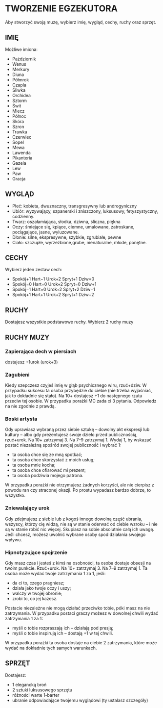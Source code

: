 # TWORZENIE EGZEKUTORA

Aby stworzyć swoją muzę, wybierz imię, wygląd, cechy, ruchy oraz sprzęt.

## IMIĘ

Możliwe imiona:

- Październik
- Wenus
- Merkury
- Diuna
- Półmrok
- Czapla
- Śliwka
- Orchidea
- Sztorm
- Świt
- Miecz
- Północ
- Skóra
- Szron
- Trawka
- Czerwiec
- Sopel
- Mewa
- Lawenda
- Pikanteria
- Gazela
- Lew
- Paw
- Gracja

## WYGLĄD

- Płeć: kobieta, dwuznaczny, transgresywny lub androgyniczny
- Ubiór: wyzywający, szpanerski i zniszczony, luksusowy, fetyszystyczny, codzienny.
- Twarz: oszałamiająca, słodka, dziwna, śliczna, piękna
- Oczy: śmiejące się, kpiące, ciemne, umalowane, zatroskane, pociągające, jasne, wyluzowane.
- Dłonie: silne, ekspresywne, szybkie, zgrubiałe, pewne
- Ciało:  szczupłe, wyrzeźbione,grube, nienaturalne, młode, ponętne.

## CECHY

Wybierz jeden zestaw cech:

- Spokój+1 Hart−1 Urok+2 Spryt+1 Dziw=0
- Spokój=0 Hart=0 Urok+2 Spryt=0 Dziw+1
- Spokój−1 Hart=0 Urok+2 Spryt+2 Dziw−1
- Spokój+1 Hart+1 Urok+2 Spryt+1 Dziw−2

## RUCHY

Dostajesz wszystkie podstawowe ruchy.
Wybierz 2 ruchy muzy

## RUCHY MUZY

### Zapierająca dech w piersiach

dostajesz +1urok (urok+3)

### Zagubieni

Kiedy szepczesz czyjeś imię w głąb psychicznego wiru, rzuć+dziw. W przypadku sukcesu ta osoba przybędzie do ciebie (nie trzeba wyjaśniać, jak to dokładnie się stało). Na 10+ dostajesz +1 do następnego rzutu przeciw tej osobie. W przypadku porażki MC zada ci 3 pytania. Odpowiedz na nie zgodnie z prawdą.

### Boski artysta

Gdy uprawiasz wybraną przez siebie sztukę – dowolny akt ekspresji lub kultury – albo gdy prezentujesz swoje dzieło przed publicznością, rzuć+urok. Na 10+ zatrzymaj 3. Na 7–9 zatrzymaj 1. Wydaj 1, by wskazać postać niezależną spośród swojej publiczność i wybrać 1:

- ta osoba chce się ze mną spotkać;
- ta osoba chce skorzystać z moich usług;
- ta osoba mnie kocha;
- ta osoba chce ofiarować mi prezent;
- ta osoba podziwia mojego patrona.

W przypadku porażki nie otrzymujesz żadnych korzyści, ale nie cierpisz z powodu ran czy straconej okazji. Po prostu wypadasz bardzo dobrze, to wszystko.

### Zniewalający urok

Gdy zdejmujesz z siebie lub z kogoś innego dowolną część ubrania, wszyscy, którzy cię widzą, nie są w stanie oderwać od ciebie wzroku – i nie są w stanie robić nic więcej. Skupiasz na sobie absolutnie całą ich uwagę. Jeśli chcesz, możesz uwolnić wybrane osoby spod działania swojego wpływu.

### Hipnotyzujące spojrzenie

Gdy masz czas i jesteś z kimś na osobności, ta osoba dostaje obsesji na twoim punkcie. Rzuć+urok. Na 10+ zatrzymaj 3. Na 7–9 zatrzymaj 1. Ta osoba może wydać twoje zatrzymania 1 za 1, jeśli:

- da ci to, czego pragniesz;
- działa jako twoje oczy i uszy;
- walczy w twojej obronie;
- zrobi to, co jej każesz.

Postacie niezależne nie mogą działać przeciwko tobie, póki masz na nie zatrzymania. W przypadku postaci graczy możesz w dowolnej chwili wydać zatrzymania 1 za 1:

- myśli o tobie rozpraszają ich – działają pod presją;
- myśli o tobie inspirują ich – dostają +1 w tej chwili.

W przypadku porażki ta osoba dostaje na ciebie 2 zatrzymania, które może wydać na dokładnie tych samych warunkach.

## SPRZĘT

Dostajesz:

- 1 elegancką broń
- 2 sztuki luksusowego sprzętu
- różności warte 1-barter
- ubranie odpowiadające twojemu wyglądowi (ty ustalasz szczegóły)
